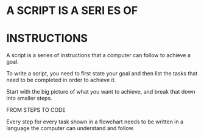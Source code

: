 # A SCRIPT IS A SERI ES OF
# INSTRUCTIONS 

A script is a series of instructions that a
computer can follow to achieve a goal. 

To write a script, you need to first
state your goal and then list the
tasks that need to be completed in
order to achieve it. 

Start with the big picture of what
you want to achieve, and break
that down into smaller steps. 


FROM STEPS
TO CODE

Every step for every task shown
in a flowchart needs to be written
in a language the computer can
understand and follow. 

